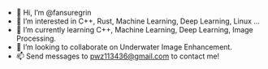 - 👋 Hi, I’m @fansuregrin
- 👀 I’m interested in C++, Rust, Machine Learning, Deep Learning, Linux ...
- 🌱 I’m currently learning C++, Machine Learning, Deep Learning, Image Processing.
- 💞️ I’m looking to collaborate on Underwater Image Enhancement.
- 📫 Send messages to pwz113436@gmail.com to contact me!

<!---
fansuregrin/fansuregrin is a ✨ special ✨ repository because its `README.md` (this file) appears on your GitHub profile.
You can click the Preview link to take a look at your changes.
--->
